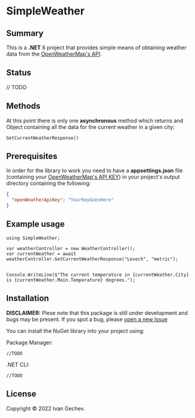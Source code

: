# SimpleWeather

## Summary
This is a <b>.NET</b> 6 project that provides simple means of obtaining weather data from the [OpenWeatherMap's API](https://openweathermap.org/api).

## Status
// TODO

## Methods
At this point there is only one <b>asynchronous</b> method which returns and Object containing all the data for the current weather in a given city:
```Csharp
GetCurrentWeatherResponse()
```
## Prerequisites
In order for the library to work you need to have a <b>appsettings.json</b> file (containing your [OpenWeatherMap's API KEY](https://openweathermap.org/api)) in your project's output directory containing the following:
```Json
{
  "openWeatherApiKey": "YourKeyGoesHere"
}
```

## Example usage
```Csharp
using SimpleWeather;

var weatherController = new WeatherController();
var currentWeather = await weatherController.GetCurrentWeatherResponse("Lovech", "metric");


Console.WriteLine($"The current temperature in {currentWeather.City} is {currentWeather.Main.Temperature} degrees.");
```

## Installation
**DISCLAIMER:** Plese note that this package is still under development and bugs may be present. If you spot a bug, please [open a new Issue](https://github.com/Banovvv/SimpleWeather/issues/new)

You can install the NuGet library into your project using:

Package Manager:
```
//TODO
```

.NET CLI:
```
//TODO
```

## License
Copyright © 2022 Ivan Gechev.
